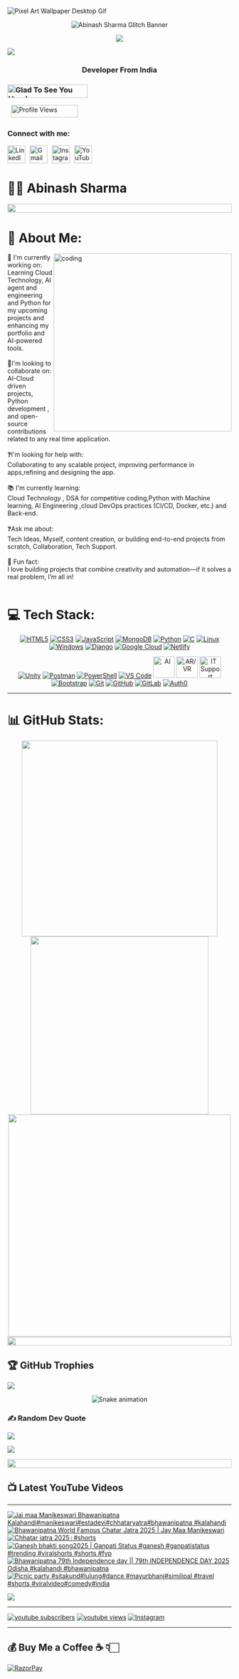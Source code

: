 ![Pixel Art Wallpaper Desktop Gif](https://github.com/user-attachments/assets/68b05b87-a235-4916-82e3-b3d8bfa59896)
<p align="center">
  <img src="https://svg-banners.vercel.app/api?type=glitch&text1=Abinash%20Sharma&width=800&height=200" alt="Abinash Sharma Glitch Banner"/>
</p>


<p align="center">
  <a href="https://github.com/abinasharma001">
  </a>
</p>

<p align="center">
  <img src="https://readme-typing-svg.demolab.com/?lines=A%20Developer%2C%20Content%20Creator%20Who%20Always%20Learning;MCA%20Graduate%20Interested%20in%20Cloud%20Technologies%20%26%20AI%20Solutions;AR%2FVR%20%26%20Gen%20AI%20Enthusiast%20%7C%20Python%20Developer%20%7C%20Unity;Passionate%20About%20Innovative%20Software%20Solutions&font=Fira%20Code&center=true&width=990&height=44&duration=4000&pause=1000&color=FFD700&color2=FF8C00&vCenter=true&size=26&cursor=underscore" />
</p>
<img src="https://user-images.githubusercontent.com/73097560/115834477-dbab4500-a447-11eb-908a-139a6edaec5c.gif">
<body>

<h3 align="center">  Developer From India</h3>  
<img align="right"  
     width="400"  
     style="border-radius: 100;">

<h3 align="left">
  <img 
    alt="Glad To See You Here!" 
    src="https://img.shields.io/badge/Glad%20To%20See%20You%20Here%20!-8A2BE2?style=for-the-badge&logoColor=white"
    width="180"
    height="30"
  >
</h3>
 &nbsp;&nbsp;<img 
  src="https://komarev.com/ghpvc/?username=abinasharma001&label=Profile%20Views&color=0e75b6&style=for-the-badge" 
  alt="Profile Views"
  width="150"
  height="28"
/>

<h3 align="left">Connect with me:</h3>
<p align="left" style="display: flex; gap: 10px; align-items: center;">
  <a href="https://www.linkedin.com/in/contactabinashsharma/" target="blank"><img align="center" src="https://raw.githubusercontent.com/rahuldkjain/github-profile-readme-generator/master/src/images/icons/Social/linked-in-alt.svg" alt="LinkedIn" height="40" width="40" /></a>
  <a href="mailto:abinasharma001@gmail.com" target="blank"><img align="center" src="https://skillicons.dev/icons?i=gmail" alt="Gmail" height="40" width="40" /></a>
  <a href="https://www.instagram.com/abinash_sharma___/" target="blank"><img align="center" src="https://raw.githubusercontent.com/rahuldkjain/github-profile-readme-generator/master/src/images/icons/Social/instagram.svg" alt="Instagram" height="40" width="40" /></a>
  <a href="https://www.youtube.com/" target="blank"><img align="center" src="https://cdn-icons-png.flaticon.com/512/1384/1384060.png" alt="YouTube" height="40" width="40" /></a>
</p>


#  🏄‍♂️ Abinash Sharma
 <div align="left">
  <img src="https://i.imgur.com/dBaSKWF.gif" height="20" width="100%">
</div>

# 💫 About Me:
<img align="right" alt="coding" width="400" src="https://i.pinimg.com/originals/e8/f4/53/e8f453469a3ec97ecd354df465d73913.gif">
🔧 I'm currently working on:<br>Learning Cloud Technology, AI agent and engineering and Python  for my upcoming projects and enhancing my portfolio  and AI-powered tools.<br><br>🤝I'm looking to collaborate on:<br>AI-Cloud driven projects, Python development , and open-source contributions related to any  real time application.<br><br>❓I'm looking for help with:<br>Collaborating to any scalable project, improving performance in apps,refining and designing the app.<br><br>📚 I'm currently learning:<br>Cloud Technology , DSA for competitive coding,Python with Machine learning, AI Engineering ,cloud DevOps practices (CI/CD, Docker, etc.) and Back-end.<br><br>❓Ask me about:<br>Tech Ideas, Myself, content creation, or building end-to-end projects from scratch, Collaboration, Tech Support.<br><br>🎉 Fun fact:<br>I love building projects that combine creativity and automation—if it solves a real problem, I’m all in!<br><br>


# 💻 Tech Stack:
<p align="center">
  <a href="https://developer.mozilla.org/en-US/docs/Web/HTML"><img src="https://skillicons.dev/icons?i=html" alt="HTML5" title="HTML5" /></a>
  <a href="https://developer.mozilla.org/en-US/docs/Web/CSS"><img src="https://skillicons.dev/icons?i=css" alt="CSS3" title="CSS3" /></a>
  <a href="https://developer.mozilla.org/en-US/docs/Web/JavaScript"><img src="https://skillicons.dev/icons?i=js" alt="JavaScript" title="JavaScript" /></a>
  <a href="https://www.mongodb.com/"><img src="https://skillicons.dev/icons?i=mongodb" alt="MongoDB" title="MongoDB" /></a>
  <a href="https://www.python.org/"><img src="https://skillicons.dev/icons?i=python" alt="Python" title="Python" /></a>
  <a href="https://isocpp.org/"><img src="https://skillicons.dev/icons?i=c" alt="C" title="C" /></a>
  <a href="https://www.linux.org/"><img src="https://skillicons.dev/icons?i=linux" alt="Linux" title="Linux" /></a>
  <a href="https://www.microsoft.com/windows"><img src="https://skillicons.dev/icons?i=windows" alt="Windows" title="Windows" /></a>
  <a href="https://www.djangoproject.com/"><img src="https://skillicons.dev/icons?i=django" alt="Django" title="Django" /></a>
  <a href="https://cloud.google.com/"><img src="https://skillicons.dev/icons?i=gcp" alt="Google Cloud" title="Google Cloud" /></a>
  <a href="https://www.netlify.com/"><img src="https://skillicons.dev/icons?i=netlify" alt="Netlify" title="Netlify" /></a>
  </p>
<p align="center">
  <a href="https://unity.com/"><img src="https://skillicons.dev/icons?i=unity" alt="Unity" title="Unity" /></a>
  <a href="https://www.postman.com/"><img src="https://skillicons.dev/icons?i=postman" alt="Postman" title="Postman" /></a>
  <a href="https://learn.microsoft.com/powershell/"><img src="https://skillicons.dev/icons?i=powershell" alt="PowerShell" title="PowerShell" /></a>
  <a href="https://code.visualstudio.com/"><img src="https://skillicons.dev/icons?i=vscode" alt="VS Code" title="Visual Studio Code" /></a>
<!-- Artificial Intelligence (generic AI icon) -->
  <a href="#"><img src="https://cdn-icons-png.flaticon.com/512/4712/4712109.png" width="48" alt="AI" title="Artificial Intelligence" /></a>
 <!-- AR/VR -->
  <a href="#"><img src="https://cdn-icons-png.flaticon.com/512/6479/6479463.png" alt="AR/VR" title="Augmented / Virtual Reality" width="48" /></a>
  <!-- Troubleshooting / IT Support -->
  <a href="#"><img src="https://cdn-icons-png.flaticon.com/512/3523/3523063.png" alt="IT Support" title="IT / Technical Support" width="48" /></a>
  <a href="https://getbootstrap.com/"><img src="https://skillicons.dev/icons?i=bootstrap" alt="Bootstrap" title="Bootstrap" /></a>
  <a href="https://git-scm.com/"><img src="https://skillicons.dev/icons?i=git" alt="Git" title="Git" /></a>
  <a href="https://github.com/"><img src="https://skillicons.dev/icons?i=github" alt="GitHub" title="GitHub" /></a>
  <a href="https://about.gitlab.com/"><img src="https://skillicons.dev/icons?i=gitlab" alt="GitLab" title="GitLab" /></a>
  <a href="https://auth0.com/"><img src="https://skillicons.dev/icons?i=auth" alt="Auth0" title="Auth0" /></a></div>
  </p>
   
---

# 📊 GitHub Stats:
<div align="center">

  <img src="https://github-readme-stats.vercel.app/api?username=abinasharma001&theme=blueberry&hide_border=false&show_icons=true&count_private=true" width="440"/>
  <img src="https://github-readme-stats.vercel.app/api/top-langs/?username=abinasharma001&theme=blueberry&hide_border=false&layout=compact" width="400"/>

  <br/>
  <img src="https://nirzak-streak-stats.vercel.app/?user=abinasharma001&theme=blueberry&hide_border=false" width="500"/>
  <br/>
  
</div>

 <div align="left">
  <img src="https://i.imgur.com/dBaSKWF.gif" height="20" width="100%">
</div>

## 🏆 GitHub Trophies
![](https://github-profile-trophy.vercel.app/?username=abinasharma001&theme=radical&no-frame=false&no-bg=false&margin-w=4)

<div align="center">
  <img src="https://profile-readme-generator.com/assets/snake.svg" alt="Snake animation" />
</div>

### ✍️ Random Dev Quote
![](https://quotes-github-readme.vercel.app/api?type=horizontal&theme=radical)

<!--### 🔝 Top Contributed Repo-->
<!--![](https://github-contributor-stats.vercel.app/api?username=abinasharma001&limit=5&theme=ambient_gradient&combine_all_yearly_contributions=true)-->
[![](https://visitcount.itsvg.in/api?id=abinasharma001&icon=7&color=1)](https://visitcount.itsvg.in)
 <div align="left">
  <img src="https://i.imgur.com/dBaSKWF.gif" height="20" width="100%">
</div>
 <summary><h2>📺 Latest YouTube Videos</h2></summary>

 ---

<!-- BEGIN YOUTUBE-CARDS -->
[![Jai maa Manikeswari Bhawanipatna Kalahandi#manikeswari#estadevi#chhataryatra#bhawanipatna #kalahandi](https://ytcards.demolab.com/?id=qHpnSSFune0&title=Jai+maa+Manikeswari+Bhawanipatna+Kalahandi%23manikeswari%23estadevi%23chhataryatra%23bhawanipatna+%23kalahandi&lang=en&timestamp=1759391883&background_color=%230d1117&title_color=%23ffffff&stats_color=%23dedede&max_title_lines=1&width=250&border_radius=5&duration=30 "Jai maa Manikeswari Bhawanipatna Kalahandi#manikeswari#estadevi#chhataryatra#bhawanipatna #kalahandi")](https://www.youtube.com/shorts/qHpnSSFune0)
[![Bhawanipatna World Famous Chatar Jatra 2025 | Jay Maa Manikeswari](https://ytcards.demolab.com/?id=xyLD28upSLA&title=Bhawanipatna+World+Famous+Chatar+Jatra+2025+%7C+Jay+Maa+Manikeswari&lang=en&timestamp=1759245392&background_color=%230d1117&title_color=%23ffffff&stats_color=%23dedede&max_title_lines=1&width=250&border_radius=5&duration=419 "Bhawanipatna World Famous Chatar Jatra 2025 | Jay Maa Manikeswari")](https://www.youtube.com/watch?v=xyLD28upSLA)
[![Chhatar jatra 2025।#shorts](https://ytcards.demolab.com/?id=h42RY2eeUog&title=Chhatar+jatra+2025%E0%A5%A4%23shorts&lang=en&timestamp=1759242982&background_color=%230d1117&title_color=%23ffffff&stats_color=%23dedede&max_title_lines=1&width=250&border_radius=5&duration=22 "Chhatar jatra 2025।#shorts")](https://www.youtube.com/shorts/h42RY2eeUog)
[![Ganesh bhakti song2025 |  Ganpati Status #ganesh #ganpatistatus  #trending #viralshorts #shorts #fyp](https://ytcards.demolab.com/?id=wDG2LRNSBek&title=Ganesh+bhakti+song2025+%7C++Ganpati+Status+%23ganesh+%23ganpatistatus++%23trending+%23viralshorts+%23shorts+%23fyp&lang=en&timestamp=1756439370&background_color=%230d1117&title_color=%23ffffff&stats_color=%23dedede&max_title_lines=1&width=250&border_radius=5&duration=42 "Ganesh bhakti song2025 |  Ganpati Status #ganesh #ganpatistatus  #trending #viralshorts #shorts #fyp")](https://www.youtube.com/shorts/wDG2LRNSBek)
[![Bhawanipatna 79th Independence day || 79th INDEPENDENCE DAY 2025 Odisha  #kalahandi #bhawanipatna](https://ytcards.demolab.com/?id=6mJCA9K30Vs&title=Bhawanipatna+79th+Independence+day+%7C%7C+79th+INDEPENDENCE+DAY+2025+Odisha++%23kalahandi+%23bhawanipatna&lang=en&timestamp=1755245731&background_color=%230d1117&title_color=%23ffffff&stats_color=%23dedede&max_title_lines=1&width=250&border_radius=5&duration=744 "Bhawanipatna 79th Independence day || 79th INDEPENDENCE DAY 2025 Odisha  #kalahandi #bhawanipatna")](https://www.youtube.com/watch?v=6mJCA9K30Vs)
[![Picnic party #sitakund#lulung#dance  #mayurbhanj#similipal #travel #shorts #viralvideo#comedy#india](https://ytcards.demolab.com/?id=V05lGzK0be4&title=Picnic+party+%23sitakund%23lulung%23dance++%23mayurbhanj%23similipal+%23travel+%23shorts+%23viralvideo%23comedy%23india&lang=en&timestamp=1736012505&background_color=%230d1117&title_color=%23ffffff&stats_color=%23dedede&max_title_lines=1&width=250&border_radius=5&duration=61 "Picnic party #sitakund#lulung#dance  #mayurbhanj#similipal #travel #shorts #viralvideo#comedy#india")](https://www.youtube.com/shorts/V05lGzK0be4)
<!-- END YOUTUBE-CARDS -->
  <a href="https://www.youtube.com/@explore_with_abinash?sub_confirmation=1"><img src="https://custom-icon-badges.demolab.com/badge/-Subscribe-red?style=for-the-badge&logo=video&logoColor=white"/></a>

---
   <p align="left">
      <a href="https://www.youtube.com/@explore_with_abinash?sub_confirmation=1">
         <img alt="youtube subscribers" title="Subscribe to my YouTube channel" src="https://custom-icon-badges.demolab.com/youtube/channel/subscribers/UCoW3NEm3evBxaRAwMNHrY_g?color=%23E05D44&label=SUBSCRIBE&logo=video&logoColor=white&style=for-the-badge&labelColor=CE4630"/></a> 
      <a href="https://www.youtube.com/@explore_with_abinash">
         <img alt="youtube views" title="YouTube views" src="https://custom-icon-badges.demolab.com/youtube/channel/views/UCoW3NEm3evBxaRAwMNHrY_g?color=%23E1AD0E&logo=eye&logoColor=white&style=for-the-badge&labelColor=C79600"/></a> 


  <!-- Stylish Static Follow Button -->
  <a href="https://www.instagram.com/explore_with_abinash/" target="_blank">
    <img 
      alt="Instagram" 
      title="Follow me on Instagram" 
      src="https://img.shields.io/badge/Follow-%40explore__with__abinash-E4405F?style=for-the-badge&logo=instagram&logoColor=white" 
    />
  </a>
</p>

---

  ## 💰 Buy Me a Coffee ☕ 👇🏻
[![RazorPay](https://img.icons8.com/?size=100&id=UIlTiRUlZuzZ&format=png&color=000000)](https://rzp.io/rzp/yTcibpUO)




  
